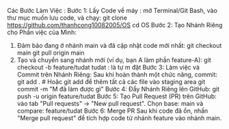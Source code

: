 Các Bước Làm Việc :
Bước 1: Lấy Code về máy :
  mở Terminal/Git Bash, vào thư mục muốn lưu code, và chạy:
    git clone https://github.com/thanhcong10082005/OS
    cd OS
Bước 2: Tạo Nhánh Riêng cho Phần việc của Mình:
  1. Đảm bảo đang ở nhánh main và đã cập nhật code mới nhất:
    git checkout main
    git pull origin main
  2. Tạo và chuyển sang nhánh mới (ví dụ, bạn A làm phần feature-A):
    git checkout -b feature/tudat
    tudat : là tự m đặt
Bước 3: Làm việc và Commit trên Nhánh Riêng:
  Sau khi hoàn thành một chức năng, commit:
    git add . # Hoặc git add <file-cu-the> để thêm tất cả các file vào staging area
    git commit -m "M đã làm được gì"
Bước 4: Đẩy Nhánh Riêng lên GitHub:
  git push -u origin feature/tudat
Bước 5: Tạo Pull Request (PR) trên GitHub:
  vào tab "Pull requests" -> "New pull request".
  Chọn base: main và compare: feature/tudat
Bước 6: Merge PR
  Sau khi code đã ổn, nhấn "Merge pull request" để tích hợp code từ nhánh feature vào nhánh main.

